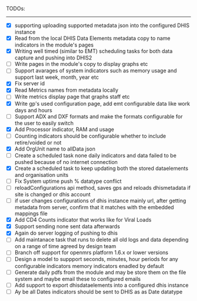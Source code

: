 TODOs:
______________________________________________
- [x] supporting uploading supported metadata json into the configured DHIS instance
- [x] Read from the local DHIS Data Elements metadata copy to name indicators in the module's pages
- [x] Writing well timed (similar to EMT) scheduling tasks for both data capture and pushing into DHIS2
- [ ] Write pages in the module's copy to display graphs etc
- [ ] Support avarages of system indicators such as memory usage and support last week, month, year etc
- [x] Fix server id
- [x] Read Metrics names from metadata locally
- [ ] Write metrics display page that graphs staff etc
- [x] Write gp's used configuration page, add emt configurable data like work days and hours
- [ ] Support ADX and DXF formats and make the formats configurable for the user to easily switch
- [x] Add Processor indicator, RAM and usage
- [ ] Counting indicators should be configurable whether to include retire/voided or not
- [x] Add OrgUnit name to allData json
- [ ] Create a scheduled task none daily indicators and data failed to be pushed because of no internet connection
- [x] Create a scheduled task to keep updating both the stored dataelements and organisation units
- [ ] Fix System uptime push % datatype conflict
- [ ] reloadConfigurations api method, saves gps and reloads dhismetadata if site is changed or dhis account
- [ ] if user changes configurations of dhis instance mainly url, after getting metadata from server, confirm that it matches with the embedded mappings file
- [x] Add CD4 Counts indicator that works like for Viral Loads
- [x] Support sending none sent data afterwards
- [x] Again do server logging of pushing to dhis 
- [ ] Add maintanace task that runs to delete all old logs and data depending on a range of time agreed by design team
- [ ] Branch off support for openmrs platform 1.6.x or lower versions
- [ ] Design a model to suppport seconds, minutes, hour periods for any configurable indicators memory indicators enadled by default
- [ ] Generate daily pdfs from the module and may be store them on the file system and maybe email these to configured emails
- [ ] Add support to export dhisdataelements into a configured dhis instance
- [ ] Ay be all Dates indicators should be sent to DHIS as as Date datatype 
